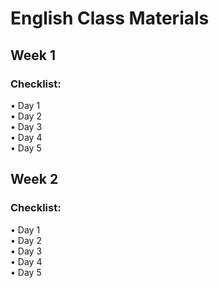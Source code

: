 # English Class Materials
## Week 1
### Checklist:
• Day 1 <br>
• Day 2 <br>
• Day 3 <br>
• Day 4 <br>
• Day 5
## Week 2
### Checklist:
• Day 1 <br>
• Day 2 <br>
• Day 3 <br>
• Day 4 <br>
• Day 5